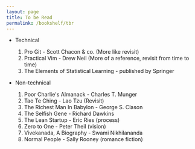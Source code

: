 ```yaml
---
layout: page
title: To be Read
permalink: /bookshelf/tbr
---
```


* Technical   
	1. Pro Git - Scott Chacon & co. (More like revisit)    
	2. Practical Vim - Drew Neil (More of a reference, revisit from time to time)
	3. The Elements of Statistical Learning - published by Springer    

* Non-technical   
	1. Poor Charlie's Almanack - Charles T. Munger
	2. Tao Te Ching - Lao Tzu (Revisit)
	3. The Richest Man In Babylon - George S. Clason   
	4. The Selfish Gene - Richard Dawkins
	5. The Lean Startup - Eric Ries (process)
	6. Zero to One - Peter Theil (vision)
	7. Vivekanada, A Biography - Swami Nikhilananda    
	8. Normal People - Sally Rooney (romance fiction)   

